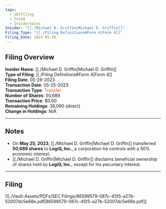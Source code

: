 ```yaml
---
tags:
  - SECFiling
  - Form4
  - InsiderSales
Insider: "[[./Michael D. Griffin|Michael D. Griffin]]"
Filing_Type: "[[./Filing Definitions#Form 4|Form 4]]"
Filing_Date: 2023-05-26
---
```

## Filing Overview

**Insider Name**: [[./Michael D. Griffin|Michael D. Griffin]]  
**Type of Filing**: [[./Filing Definitions#Form 4|Form 4]]  
**Filing Date**: 05-26-2023  
**Transaction Date**: 05-25-2023  
**Transaction Type**: <span style="color:orangered">Transfer</span>  
**Number of Shares**: 50,689  
**Transaction Price**: $0.00  
**Remaining Holdings**: 38,090 (direct)  
**Change in Holdings**: N/A  

---
## Notes

- On **May 25, 2023**, [[./Michael D. Griffin|Michael D. Griffin]] transferred **50,689 shares** to **LogiQ, Inc.**, a corporation he controls with a 50% economic interest.  
- [[./Michael D. Griffin|Michael D. Griffin]] disclaims beneficial ownership of shares held by **LogiQ, Inc.**, except for his pecuniary interest.

---
## Filing

![[./Vault-Assets/PDFs/SEC Filings/86599579-087c-45f5-a27b-52007dc5e68e.pdf|86599579-087c-45f5-a27b-52007dc5e68e.pdf]]
